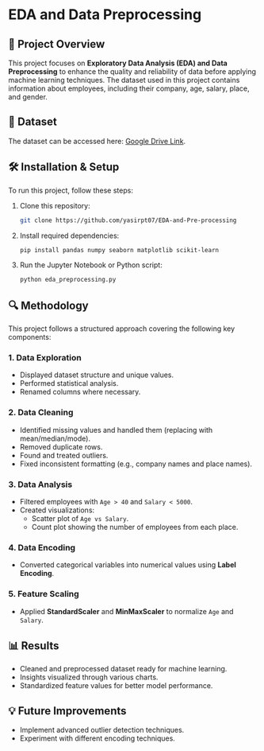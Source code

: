 # EDA and Data Preprocessing

## 📌 Project Overview
This project focuses on **Exploratory Data Analysis (EDA) and Data Preprocessing** to enhance the quality and reliability of data before applying machine learning techniques. The dataset used in this project contains information about employees, including their company, age, salary, place, and gender.

## 📂 Dataset
The dataset can be accessed here: [Google Drive Link](https://drive.google.com/file/d/1F3lRf32JM8ejnXq-Cbf9y7fa57zSHGz_/view?usp=sharing).

## 🛠️ Installation & Setup
To run this project, follow these steps:

1. Clone this repository:
   ```bash
   git clone https://github.com/yasirpt07/EDA-and-Pre-processing
   ```
2. Install required dependencies:
   ```bash
   pip install pandas numpy seaborn matplotlib scikit-learn
   ```
3. Run the Jupyter Notebook or Python script:
   ```bash
   python eda_preprocessing.py
   ```

## 🔍 Methodology
This project follows a structured approach covering the following key components:

### **1. Data Exploration**
- Displayed dataset structure and unique values.
- Performed statistical analysis.
- Renamed columns where necessary.

### **2. Data Cleaning**
- Identified missing values and handled them (replacing with mean/median/mode).
- Removed duplicate rows.
- Found and treated outliers.
- Fixed inconsistent formatting (e.g., company names and place names).

### **3. Data Analysis**
- Filtered employees with `Age > 40` and `Salary < 5000`.
- Created visualizations:
  - Scatter plot of `Age vs Salary`.
  - Count plot showing the number of employees from each place.

### **4. Data Encoding**
- Converted categorical variables into numerical values using **Label Encoding**.

### **5. Feature Scaling**
- Applied **StandardScaler** and **MinMaxScaler** to normalize `Age` and `Salary`.

## 📊 Results
- Cleaned and preprocessed dataset ready for machine learning.
- Insights visualized through various charts.
- Standardized feature values for better model performance.

## 💡 Future Improvements
- Implement advanced outlier detection techniques.
- Experiment with different encoding techniques.
  

